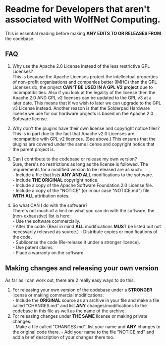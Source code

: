 # Readme for Developers that aren't associated with WolfNet Computing.  
  
This is essential reading before making **ANY EDITS TO OR RELEASES FROM** the codebase.  
  
## FAQ  
  
 1. Why use the Apache 2.0 License instead of the less restrictive GPL Licenses?  
This is because the Apache Licenses protect the intellectual properties of non-profit organisations and companies better (IMHO) than the GPL Licenses do, the project **CAN'T BE USED IN A GPL V2 project** due to incompatibilities. Also if you look at the legality of the license then the Apache 2.0 AND GPL v2 licenses can be updated to the GPL v3 at a later date. This means that if we wish to later we can upgrade to the GPL v3 License instead. Another reason is that the Solderpad Hardware license we use for our hardware projects is based on the Apache 2.0 Software license.   
  
 2. Why don't the plugins have their own license and copyright notice files?  
 This is in part due to the fact that Apache v2.0 Licenses are incompatible with GPL v2 licences. (See above.) This ensures that the plugins are covered under the same license and copyright notice that the parent project is.  
  
 3. Can I contribute to the codebase or release my own version?  
 Sure, there's no restrictions as long as the license is followed. The requirements for a modified version to be released are as such:  
		- Include a file that lists **ANY AND ALL** modifications to the software.  
		- Include **THE ORIGINAL** copyright notice.  
		- Include a copy of the Apache Software Foundation 2.0 License file.  
		- Include a copy of the "NOTICE" (or in our case "NOTICE.md") file **WITH ALL** attribution notes.  
  
 4. So what CAN I do with the software?  
There's not much of a limit on what you can do with the software, the (non-exhaustive) list is here:  
		- Use the software commercially.  
		- Alter the code. (Bear in mind **ALL** modifications **MUST** be listed but not necessarily released as source.) 
		- Distribute copies or modifications of the code.  
		- Sublicense the code (Re-release it under a stronger licence).  
		- Use patent claims.  
		- Place a warranty on the software.  
  
## Making changes and releasing your own version  
  
As far as I can work out, there are 2 really easy ways to do this.  
 1. For releasing your own version of the codebase under a **STRONGER** license or making commercial modifications:  
		- Include the **ORIGINAL** source as an archive in your file and make a file called "CHANGES.md" and list **ANY** changes/modifications to the codebase in this file as well as the name of the archive.  
 2. For releasing changes under **THE SAME** license or making private changes:  
		- Make a file called "CHANGES.md", list your name and **ANY** changes to the original code there.
		- Add your name to the file "NOTICE.md" and add a brief description of your changes there too.
